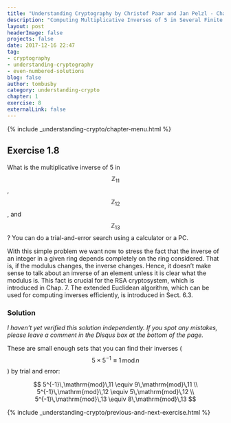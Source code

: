 ```yaml
---
title: "Understanding Cryptography by Christof Paar and Jan Pelzl - Chapter 1 Solutions - Ex1.8"
description: "Computing Multiplicative Inverses of 5 in Several Finite Sets"
layout: post
headerImage: false
projects: false
date: 2017-12-16 22:47
tag:
- cryptography
- understanding-cryptography
- even-numbered-solutions
blog: false
author: tombusby
category: understanding-crypto
chapter: 1
exercise: 8
externalLink: false
---
```


{% include _understanding-crypto/chapter-menu.html %}

## Exercise 1.8

What is the multiplicative inverse of 5 in $$\mathbb{Z}_{11}$$, $$\mathbb{Z}_{12}$$, and $$\mathbb{Z}_{13}$$? You can do a
trial-and-error search using a calculator or a PC.

With this simple problem we want now to stress the fact that the inverse of an integer in a given ring depends completely on the ring considered. That is, if the modulus changes, the inverse changes. Hence, it doesn’t make sense to talk about an inverse of an element unless it is clear what the modulus is. This fact is crucial for the RSA cryptosystem, which is introduced in Chap. 7. The extended Euclidean algorithm, which can be used for computing inverses efficiently, is introduced in Sect. 6.3.

### Solution

*I haven't yet verified this solution independently. If you spot any mistakes, please leave a comment in the Disqus box at the bottom of the page.*

These are small enough sets that you can find their inverses ($$5 \times 5^{-1} \equiv 1\,\mathrm{mod}\,n$$) by trial and error:

$$
5^{-1}\,\mathrm{mod}\,11 \equiv 9\,\mathrm{mod}\,11 \\
5^{-1}\,\mathrm{mod}\,12 \equiv 5\,\mathrm{mod}\,12 \\
5^{-1}\,\mathrm{mod}\,13 \equiv 8\,\mathrm{mod}\,13
$$

{% include _understanding-crypto/previous-and-next-exercise.html %}
